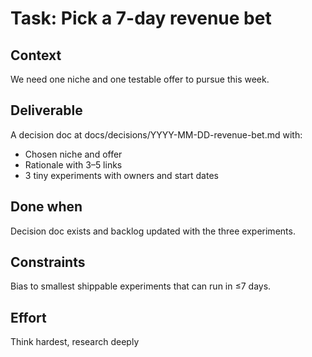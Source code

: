 # Task: Pick a 7-day revenue bet
## Context
We need one niche and one testable offer to pursue this week.
## Deliverable
A decision doc at docs/decisions/YYYY-MM-DD-revenue-bet.md with:
- Chosen niche and offer
- Rationale with 3–5 links
- 3 tiny experiments with owners and start dates
## Done when
Decision doc exists and backlog updated with the three experiments.
## Constraints
Bias to smallest shippable experiments that can run in ≤7 days.
## Effort
Think hardest, research deeply